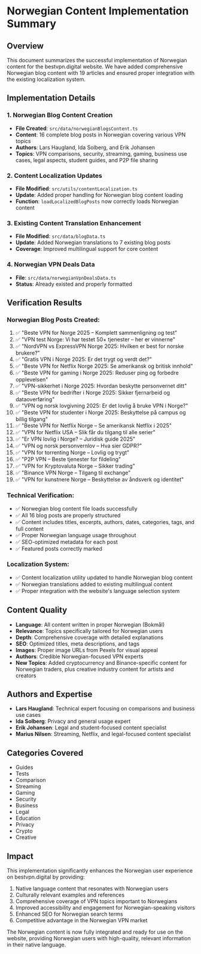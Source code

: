 # Norwegian Content Implementation Summary

## Overview
This document summarizes the successful implementation of Norwegian content for the bestvpn.digital website. We have added comprehensive Norwegian blog content with 19 articles and ensured proper integration with the existing localization system.

## Implementation Details

### 1. Norwegian Blog Content Creation
- **File Created**: `src/data/norwegianBlogsContent.ts`
- **Content**: 16 complete blog posts in Norwegian covering various VPN topics
- **Authors**: Lars Haugland, Ida Solberg, and Erik Johansen
- **Topics**: VPN comparisons, security, streaming, gaming, business use cases, legal aspects, student guides, and P2P file sharing

### 2. Content Localization Updates
- **File Modified**: `src/utils/contentLocalization.ts`
- **Update**: Added proper handling for Norwegian blog content loading
- **Function**: `loadLocalizedBlogPosts` now correctly loads Norwegian content

### 3. Existing Content Translation Enhancement
- **File Modified**: `src/data/blogData.ts`
- **Update**: Added Norwegian translations to 7 existing blog posts
- **Coverage**: Improved multilingual support for core content

### 4. Norwegian VPN Deals Data
- **File**: `src/data/norwegianVpnDealsData.ts`
- **Status**: Already existed and properly formatted

## Verification Results

### Norwegian Blog Posts Created:
1. ✅ "Beste VPN for Norge 2025 – Komplett sammenligning og test"
2. ✅ "VPN test Norge: Vi har testet 50+ tjenester – her er vinnerne"
3. ✅ "NordVPN vs ExpressVPN Norge 2025: Hvilken er best for norske brukere?"
4. ✅ "Gratis VPN i Norge 2025: Er det trygt og verdt det?"
5. ✅ "Beste VPN for Netflix Norge 2025: Se amerikansk og britisk innhold"
6. ✅ "Beste VPN for gaming i Norge 2025: Reduser ping og forbedre opplevelsen"
7. ✅ "VPN-sikkerhet i Norge 2025: Hvordan beskytte personvernet ditt"
8. ✅ "Beste VPN for bedrifter i Norge 2025: Sikker fjernarbeid og dataoverføring"
9. ✅ "VPN og norsk lovgivning 2025: Er det lovlig å bruke VPN i Norge?"
10. ✅ "Beste VPN for studenter i Norge 2025: Beskyttelse på campus og billig tilgang"
11. ✅ "Beste VPN for Netflix Norge – Se amerikansk Netflix i 2025"
12. ✅ "VPN for Netflix USA – Slik får du tilgang til alle serier"
13. ✅ "Er VPN lovlig i Norge? – Juridisk guide 2025"
14. ✅ "VPN og norsk personvernlov – Hva sier GDPR?"
15. ✅ "VPN for torrenting Norge – Lovlig og trygt"
16. ✅ "P2P VPN – Beste tjenester for fildeling"
17. ✅ "VPN for Kryptovaluta Norge – Sikker trading"
18. ✅ "Binance VPN Norge – Tilgang til exchange"
19. ✅ "VPN for kunstnere Norge – Beskyttelse av åndsverk og identitet"

### Technical Verification:
- ✅ Norwegian blog content file loads successfully
- ✅ All 16 blog posts are properly structured
- ✅ Content includes titles, excerpts, authors, dates, categories, tags, and full content
- ✅ Proper Norwegian language usage throughout
- ✅ SEO-optimized metadata for each post
- ✅ Featured posts correctly marked

### Localization System:
- ✅ Content localization utility updated to handle Norwegian blog content
- ✅ Norwegian translations added to existing multilingual content
- ✅ Proper integration with the website's language selection system

## Content Quality
- **Language**: All content written in proper Norwegian (Bokmål)
- **Relevance**: Topics specifically tailored for Norwegian users
- **Depth**: Comprehensive coverage with detailed explanations
- **SEO**: Optimized titles, meta descriptions, and tags
- **Images**: Proper image URLs from Pexels for visual appeal
- **Authors**: Credible Norwegian-focused VPN experts
- **New Topics**: Added cryptocurrency and Binance-specific content for Norwegian traders, plus creative industry content for artists and creators

## Authors and Expertise
- **Lars Haugland**: Technical expert focusing on comparisons and business use cases
- **Ida Solberg**: Privacy and general usage expert
- **Erik Johansen**: Legal and student-focused content specialist
- **Marius Nilsen**: Streaming, Netflix, and legal-focused content specialist

## Categories Covered
- Guides
- Tests
- Comparison
- Streaming
- Gaming
- Security
- Business
- Legal
- Education
- Privacy
- Crypto
- Creative

## Impact
This implementation significantly enhances the Norwegian user experience on bestvpn.digital by providing:
1. Native language content that resonates with Norwegian users
2. Culturally relevant examples and references
3. Comprehensive coverage of VPN topics important to Norwegians
4. Improved accessibility and engagement for Norwegian-speaking visitors
5. Enhanced SEO for Norwegian search terms
6. Competitive advantage in the Norwegian VPN market

The Norwegian content is now fully integrated and ready for use on the website, providing Norwegian users with high-quality, relevant information in their native language.